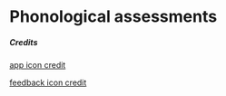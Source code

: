 # Phonological assessments


##### Credits
[app icon credit](http://www.flaticon.com/authors/freepik)

[feedback icon credit](http://www.flaticon.com/authors/stephen-hutchings)
